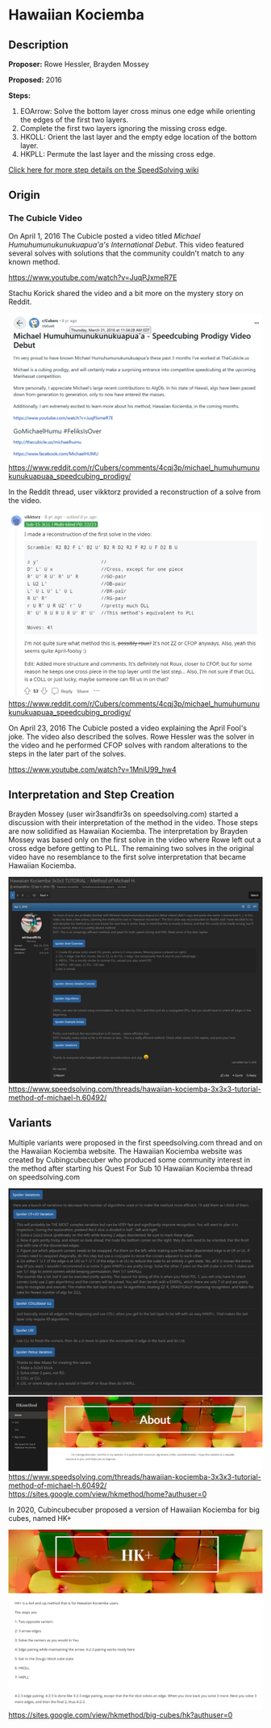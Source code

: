 # Hawaiian Kociemba

## Description

**Proposer:** Rowe Hessler, Brayden Mossey

**Proposed:** 2016

**Steps:**

1. EOArrow: Solve the bottom layer cross minus one edge while orienting the edges of the first two layers.
2. Complete the first two layers ignoring the missing cross edge.
3. HKOLL: Orient the last layer and the empty edge location of the bottom layer.
4. HKPLL: Permute the last layer and the missing cross edge.

[Click here for more step details on the SpeedSolving wiki](https://www.speedsolving.com/wiki/index.php?title=Hawaiian_Kociemba)

## Origin

### The Cubicle Video

On April 1, 2016 The Cubicle posted a video titled *Michael Humuhumunukunukuapua'a's International Debut*. This video featured several solves with solutions that the community couldn't match to any known method.

https://www.youtube.com/watch?v=JuqPJxmeR7E

Stachu Korick shared the video and a bit more on the mystery story on Reddit.

![](img/HawaiianKociemba/Korick.png)
https://www.reddit.com/r/Cubers/comments/4cqj3p/michael_humuhumunukunukuapuaa_speedcubing_prodigy/

In the Reddit thread, user vikktorz provided a reconstruction of a solve from the video.

![](img/HawaiianKociemba/vikktorz.png)
https://www.reddit.com/r/Cubers/comments/4cqj3p/michael_humuhumunukunukuapuaa_speedcubing_prodigy/

On April 23, 2016 The Cubicle posted a video explaining the April Fool's joke. The video also described the solves. Rowe Hessler was the solver in the video and he performed CFOP solves with random alterations to the steps in the later part of the solves.

https://www.youtube.com/watch?v=1MniU99_hw4

## Interpretation and Step Creation

Brayden Mossey (user wir3sandfir3s on speedsolving.com) started a discussion with their interpretation of the method in the video. Those steps are now solidified as Hawaiian Kociemba. The interpretation by Brayden Mossey was based only on the first solve in the video where Rowe left out a cross edge before getting to PLL. The remaining two solves in the original video have no resemblance to the first solve interpretation that became Hawaiian Kociemba.

![](img/HawaiianKociemba/Mossey.png)
https://www.speedsolving.com/threads/hawaiian-kociemba-3x3x3-tutorial-method-of-michael-h.60492/

## Variants

Multiple variants were proposed in the first speedsolving.com thread and on the Hawaiian Kociemba website. The Hawaiian Kociemba website was created by Cubingcubecuber who produced some community interest in the method after starting his Quest For Sub 10 Hawaiian Kociemba thread on speedsolving.com

![](img/HawaiianKociemba/Variants.png)
![](img/HawaiianKociemba/Website.png)
https://www.speedsolving.com/threads/hawaiian-kociemba-3x3x3-tutorial-method-of-michael-h.60492/
https://sites.google.com/view/hkmethod/home?authuser=0

In 2020, Cubincubecuber proposed a version of Hawaiian Kociemba for big cubes, named HK+

![](img/HawaiianKociemba/HK+.png)
https://sites.google.com/view/hkmethod/big-cubes/hk?authuser=0